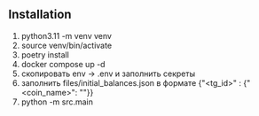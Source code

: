 ## Installation
1. python3.11 -m venv venv
2. source venv/bin/activate
3. poetry install
4. docker compose up -d
5. скопировать env -> .env и заполнить секреты
6. заполнить files/initial_balances.json в формате {"<tg_id>" : {"<coin_name>": "<amount>"}} 
7. python -m src.main

